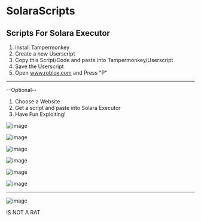 # SolaraScripts
Scripts For Solara Executor
---------------------------


1. Install Tampermonkey
2. Create a new Userscript
3. Copy this Script/Code and paste into Tampermonkey/Userscript
4. Save the Userscript
5. Open www.roblox.com and Press "P"
---------------------------------------------------------------

--Optional--
1. Choose a Website
2. Get a script and paste into Solara Executor
3. Have Fun Exploiting!

![image](https://github.com/HeroReal/SolaraScripts/assets/172195499/81f94e06-534d-4ec3-846f-24e52a4b06a6)

![image](https://github.com/HeroReal/SolaraScripts/assets/172195499/58fa72d0-4c32-44af-a39c-df474026be7b)

![image](https://github.com/HeroReal/SolaraScripts/assets/172195499/419be1ff-a4cc-4d4f-930b-225d57a5bd8b)

![image](https://github.com/HeroReal/SolaraScripts/assets/172195499/2f41e7d1-9235-47ea-9601-3b08570a6840)

![image](https://github.com/HeroReal/SolaraScripts/assets/172195499/ebeef6a2-be51-41c0-b053-4d4748ce7ab8)

![image](https://github.com/HeroReal/SolaraScripts/assets/172195499/699a9dc2-6a9c-479e-bf80-8b2ffec758ce)

---------------------------------------------------------------
![image](https://github.com/HeroReal/SolaraScripts/assets/172195499/6b705cdc-6e5e-461c-9da7-72b53d9414ad)

IS NOT A RAT
